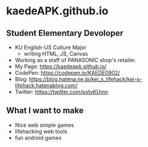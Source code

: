 # kaedeAPK.github.io
## Student Elementary Devoloper
* KU English-US Culture Major
    * writing HTML, JS, Canvas
* Working as a staff of PANASONIC shop's retailer.
* My Page: https://kaedeapk.github.io/
* CodePen: https://codepen.io/KAEDE0902/
* Blog: https://blog.hatena.ne.jp/kei_s_lifehack/kei-s-lifehack.hatenablog.com/
* Twitter: https://twitter.com/pstvKUmn

## What I want to make
* Nice web simple games
* lifehacking web tools
* fun android games

